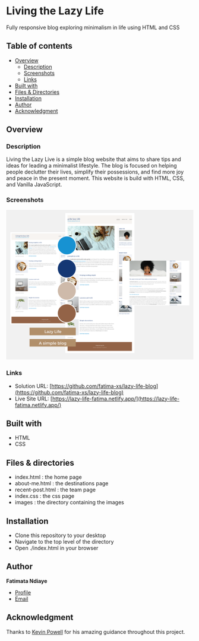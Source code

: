 # Living the Lazy Life
Fully responsive blog exploring minimalism in life using HTML and CSS

## Table of contents
- [Overview](#overview)
  - [Description](#description)
  - [Screenshots](#screenshots)
  - [Links](#links)
- [Built with](#built-with)
- [Files & Directories](#files-&-directories)
- [Installation](#installation)
- [Author](#author)
- [Acknowledgment](#acknowledgment)


## Overview

### Description
Living the Lazy Live is a simple blog website that aims to share tips and ideas for leading a minimalist lifestyle. The blog is focused on helping people declutter their lives, simplify their possessions, and find more joy and peace in the present moment. This website is build with HTML, CSS, and Vanilla JavaScript.

### Screenshots
![Screenshots](./images/screenshot.png)

### Links

- Solution URL: [https://github.com/fatima-xs/lazy-life-blog](https://github.com/fatima-xs/lazy-life-blog)
- Live Site URL: [https://lazy-life-fatima.netlify.app/](https://lazy-life-fatima.netlify.app/)

## Built with

- HTML
- CSS 

## Files & directories
- index.html : the home page
- about-me.html : the destinations page
- recent-post.html : the team page
- index.css : the css page
- images : the directory containing the images

## Installation
- Clone this repository to your desktop
- Navigate to the top level of the directory
- Open ./index.html in your browser

## Author
**Fatimata Ndiaye**
- [Profile](https://github.com/fatima-xs "Fatima Ndiaye") 
- [Email](mailto:fatimanndiaye@gmail.com?subject=Hi "Hi!")

## Acknowledgment
Thanks to [Kevin Powell](https://github.com/kevin-powell) for his amazing guidance throughout this project.



